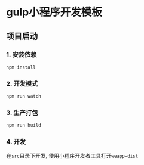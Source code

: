 # gulp小程序开发模板

## 项目启动
### 1. 安装依赖
```bash
npm install
```

### 2. 开发模式
```bash
npm run watch
```

### 3. 生产打包
```bash
npm run build
```

### 4. 开发
在`src`目录下开发, 使用小程序开发者工具打开`weapp-dist`
